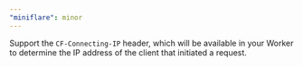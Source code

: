 ```yaml
---
"miniflare": minor
---
```


Support the `CF-Connecting-IP` header, which will be available in your Worker to determine the IP address of the client that initiated a request.
